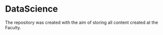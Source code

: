 # DataScience
 The repository was created with the aim of storing all content created at the Faculty.
